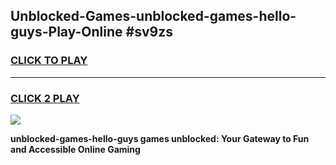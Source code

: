 
## Unblocked-Games-unblocked-games-hello-guys-Play-Online #sv9zs
<h3>
<a href="https://news.freeplayer.one?title=unblocked-games-hello-guys&ref=3">CLICK TO PLAY</a></h3>
<hr>

<h3>
<a href="https://news.freeplayer.one?title=unblocked-games-hello-guys&ref=3">CLICK 2 PLAY</a>
  
</h3>

<a href="https://news.freeplayer.one?title=unblocked-games-hello-guys&ref=3"><img src="https://clearcache.store/games.png"></a>


**unblocked-games-hello-guys games unblocked: Your Gateway to Fun and Accessible Online Gaming**
